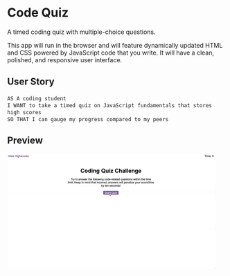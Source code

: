 # Code Quiz
A timed coding quiz with multiple-choice questions. 

This app will run in the browser and will feature dynamically updated HTML and CSS powered by JavaScript code that you write. It will have a clean, polished, and responsive user interface. 


## User Story

```
AS A coding student
I WANT to take a timed quiz on JavaScript fundamentals that stores high scores
SO THAT I can gauge my progress compared to my peers
```

## Preview

![A user clicks through an interactive coding quiz, then enters initials to save the high score before resetting and starting over.](./assets/04-web-apis-homework-demo.gif)
